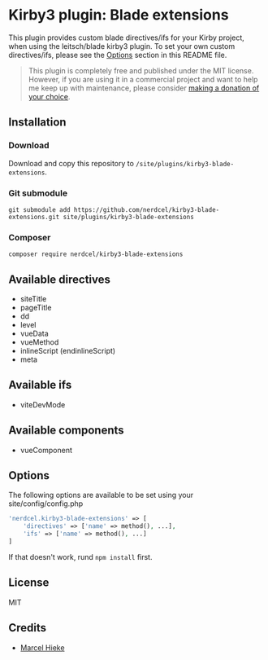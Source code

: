 # Kirby3 plugin: Blade extensions

This plugin provides custom blade directives/ifs for your Kirby project, when using the leitsch/blade kirby3 plugin.
To set your own custom directives/ifs, please see the [Options](#options) section in this README file.

> This plugin is completely free and published under the MIT license. However, if you are using it in a commercial project and want to help me keep up with maintenance, please consider [making a donation of your choice](https://www.paypal.me/nerdcel).

## Installation

### Download

Download and copy this repository to `/site/plugins/kirby3-blade-extensions`.

### Git submodule

```
git submodule add https://github.com/nerdcel/kirby3-blade-extensions.git site/plugins/kirby3-blade-extensions
```

### Composer

```
composer require nerdcel/kirby3-blade-extensions
```

## Available directives

- siteTitle
- pageTitle
- dd
- level
- vueData
- vueMethod
- inlineScript (endinlineScript)
- meta

## Available ifs

- viteDevMode

## Available components

- vueComponent

## Options

The following options are available to be set using your site/config/config.php

```php
'nerdcel.kirby3-blade-extensions' => [
    'directives' => ['name' => method(), ...],
    'ifs' => ['name' => method(), ...]
]
```

If that doesn't work, rund ```npm install``` first.

## License

MIT

## Credits

- [Marcel Hieke](https://github.com/nerdcel)
